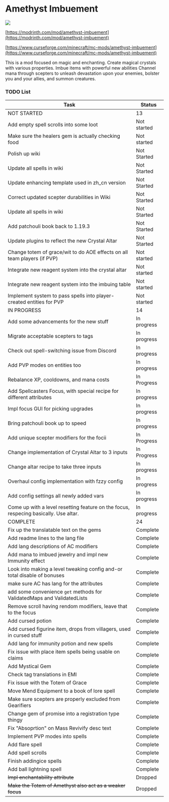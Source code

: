 # Amethyst Imbuement
<p align="left">
<a href="https://opensource.org/licenses/MIT"><img src="https://img.shields.io/badge/License-MIT-brightgreen.svg"></a>
</p>

[https://modrinth.com/mod/amethyst-imbuement](https://modrinth.com/mod/amethyst-imbuement)

[https://www.curseforge.com/minecraft/mc-mods/amethyst-imbuement](https://www.curseforge.com/minecraft/mc-mods/amethyst-imbuement)

This is a mod focused on magic and enchanting. 
Create magical crystals with various properties. 
Imbue items with powerful new abilities 
Channel mana through scepters to unleash devastation upon your enemies, bolster you and your allies, and summon creatures.

### TODO List
|Task|Status|
|----|------|
|NOT STARTED|13|
|Add empty spell scrolls into some loot|Not started|
|Make sure the healers gem is actually checking food|Not started|
|Polish up wiki|Not Started|
|Update all spells in wiki|Not Started|
|Update enhancing template used in zh_cn version|Not Started|
|Correct updated scepter durabilities in Wiki|Not Started|
|Update all spells in wiki|Not Started|
|Add patchouli book back to 1.19.3|Not Started|
|Update plugins to reflect the new Crystal Altar|Not Started|
|Change totem of grace/wit to do AOE effects on all team players (if PVP)|Not started|
|Integrate new reagent system into the crystal altar|Not started|
|Integrate new reagent system into the imbuing table|Not started|
|Implement system to pass spells into player-created entities for PVP|Not started|
|IN PROGRESS|14|
|Add some advancements for the new stuff|In progress|
|Migrate acceptable scepters to tags|In progress|
|Check out spell-switching issue from Discord|In progress|
|Add PVP modes on entities too|In progress|
|Rebalance XP, cooldowns, and mana costs|In Progress|
|Add Spellcasters Focus, with special recipe for different attributes|In progress|
|Impl focus GUI for picking upgrades|In progress|
|Bring patchouli book up to speed|In progress|
|Add unique scepter modifiers for the focii|In Progress|
|Change implementation of Crystal Altar to 3 inputs|In Progress|
|Change altar recipe to take three inputs|In progress|
|Overhaul config implementation with fzzy config|In progress|
|Add config settings all newly added vars|In progress|
|Come up with a level resetting feature on the focus, respecing basically. Use altar.|In progress|
|COMPLETE|24|
|Fix up the translatable text on the gems|Complete|
|Add readme lines to the lang file|Complete|
|Add lang descriptions of AC modifiers|Complete|
|Add mana to imbued jewelry and impl new Immunity effect|Complete|
|Look into making a level tweaking config and-or total disable of bonuses|Complete|
|make sure AC has lang for the attributes|Complete|
|add some convenience `get` methods for ValidatedMaps and ValidatedLists|Complete|
|Remove scroll having rendom modifiers, leave that to the focus|Complete|
|Add cursed potion|Complete|
|Add cursed figurine item, drops from villagers, used in cursed stuff|Complete|
|Add lang for immunity potion and new spells|Complete|
|Fix issue with place item spells being usable on claims|Complete|
|Add Mystical Gem|Complete|
|Check tag translations in EMI|Complete|
|Fix issue with the Totem of Grace|Complete|
|Move Mend Equipment to a book of lore spell|Complete|
|Make sure scepters are properly excluded from Gearifiers|Complete|
|Change gem of promise into a registration type thingy|Complete|
|Fix "Absoprtion" on Mass Revivify desc text|Complete|
|Implement PVP modes into spells|Complete|
|Add flare spell|Complete|
|Add spell scrolls|Complete|
|Finish addingice spells|Complete|
|Add ball lightning spell|Complete|
|~~Impl enchantability attribute~~|Dropped|
|~~Make the Totem of Amethyst also act as a weaker focus~~|Dropped|
